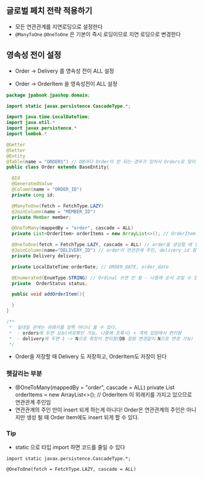 

## 글로벌 페치 전략 적용하기

- 모든 연관관계를 지연로딩으로 설정한다
- `@ManyToOne` `@OneToOne` 은 기본이 즉시 로딩이므로 지연 로딩으로 변경한다



## 영속성 전이 설정

- Order -> Delivery 를 영속성 전이 ALL 설정

- Order -> OrderItem 을 영속성전이 ALL 설정

  

```java
package jpabook.jpashop.domain;

import static javax.persistence.CascadeType.*;

import java.time.LocalDateTime;
import java.util.*
import javax.persistence.*
import lombok.*

@Getter
@Setter
@Entity
@Table(name = "ORDERS") // DB마다 Order이 안 되는 경우가 있어서 Orders로 많이
public class Order extends BaseEntity{

  @Id
  @GeneratedValue
  @Column(name = "ORDER_ID")
  private Long id;

  @ManyToOne(fetch = FetchType.LAZY)
  @JoinColumn(name = "MEMBER_ID")
  private Member member;

  @OneToMany(mappedBy = "order", cascade = ALL)
  private List<OrderItem> orderItems = new ArrayList<>(); // OrderItem 이 외래키를 가지고 있으므로 연관관계 주인임

  @OneToOne(fetch = FetchType.LAZY, cascade = ALL) // order을 생성할 때 딜리버리도 자동으로 저장할 수 있다
  @JoinColumn(name="DELIVERY_ID") // order이 연관관계 주인, delivery_id 컬럼을 Insert 하는 주체
  private Delivery delivery;

  private LocalDateTime orderDate; // ORDER_DATE, order_date

  @Enumerated(EnumType.STRING) // Ordinal 쓰면 안 됨 - 나중에 순서 꼬일 수 있어서
  private  OrderStatus status;

  public void addOrderItem(){

  }
}

/**
 *  일대일 관계는 외래키를 양쪽 어디나 둘 수 있다.
 *  - orders에 두면 성능(바로확인 가능, 나중에 프록시) + 객체 입장에서 편리함
 *  - delivery에 두면 1 -> N으로 확장이 편리함(DB 컬럼 변경없이 N으로 변경 가능)
 */
```

- Order을 저장할 때 Delivery 도 저장하고, OrderItem도 저장이 된다 



### 헷갈리는 부분

-   @OneToMany(mappedBy = "order", cascade = ALL)
    private List<OrderItem> orderItems = new ArrayList<>(); // OrderItem 이 외래키를 가지고 있으므로 연관관계 주인임
  - 연관관계의 주인 만이 insert 되게 하는게 아니다! Order은 연관관계의 주인은 아니지만 생성 될 때 Order Item에도 insert 되게 할 수 있다. 





### Tip

- static 으로 타입 import 하면 코드를 줄일 수 있다

```
import static javax.persistence.CascadeType.*;

@OneToOne(fetch = FetchType.LAZY, cascade = ALL)
```

